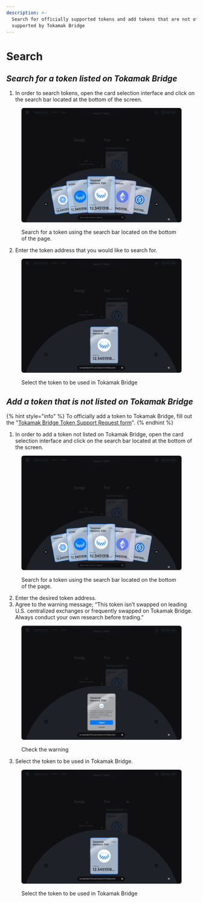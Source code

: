 ```yaml
---
description: >-
  Search for officially supported tokens and add tokens that are not officially
  supported by Tokamak Bridge
---
```


# Search

## _**Search for a token listed on Tokamak Bridge**_

1. In order to search tokens, open the card selection interface and click on the search bar located at the bottom of the screen.&#x20;

<figure><img src="../../.gitbook/assets/15.png" alt=""><figcaption><p>Search for a token using the search bar located on the bottom of the page.</p></figcaption></figure>



2. Enter the token address that you would like to search for.&#x20;

<figure><img src="../../.gitbook/assets/17.png" alt=""><figcaption><p>Select the token to be used in Tokamak Bridge</p></figcaption></figure>



## _**Add a token that is not listed on Tokamak Bridge**_

{% hint style="info" %}
To officially add a token to Tokamak Bridge, fill out the "[Tokamak Bridge Token Support Request form](https://forms.gle/actJrRuAtHT7ycG5A)".
{% endhint %}

1. In order to add a token not listed on Tokamak Bridge, open the card selection interface and click on the search bar located at the bottom of the screen.&#x20;

<figure><img src="../../.gitbook/assets/15.png" alt=""><figcaption><p>Search for a token using the search bar located on the bottom of the page.</p></figcaption></figure>



2. Enter the desired token address.
3. Agree to the warning message; “This token isn’t swapped on leading U.S. centralized exchanges or frequently swapped on Tokamak Bridge. Always conduct your own research before trading.”

<figure><img src="../../.gitbook/assets/16.png" alt=""><figcaption><p>Check the warning</p></figcaption></figure>



3. Select the token to be used in Tokamak Bridge.

<figure><img src="../../.gitbook/assets/17.png" alt=""><figcaption><p>Select the token to be used in Tokamak Bridge</p></figcaption></figure>
